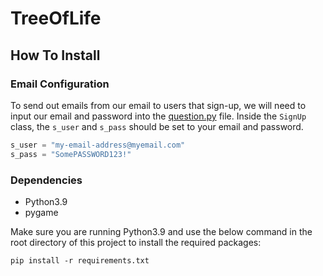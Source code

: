 # TreeOfLife

## How To Install

### Email Configuration

To send out emails from our email to users that sign-up, we will need to input our email and password into the [question.py](./question.py) file. Inside the `SignUp` class, the `s_user` and `s_pass` should be set to your email and password.


```python
s_user = "my-email-address@myemail.com"
s_pass = "SomePASSWORD123!"
```

### Dependencies

* Python3.9
* pygame

Make sure you are running Python3.9 and use the below command in the root directory of this project to install the required packages:
    
    pip install -r requirements.txt